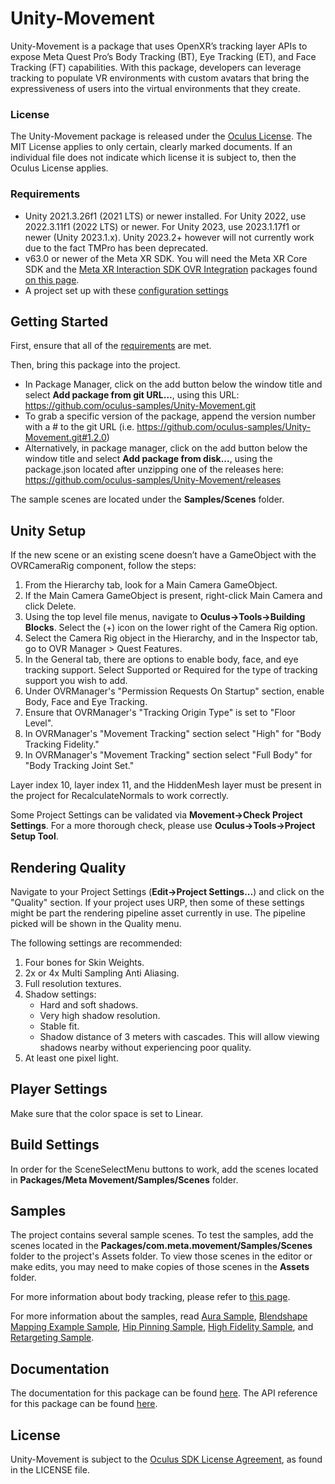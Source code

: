 # Unity-Movement
Unity-Movement is a package that uses OpenXR’s tracking layer APIs to expose Meta Quest Pro’s Body Tracking (BT), Eye Tracking (ET), and Face Tracking (FT) capabilities. With this package, developers can leverage tracking to populate VR environments with custom avatars that bring the expressiveness of users into the virtual environments that they create.

### License
The Unity-Movement package is released under the [Oculus License](https://github.com/oculus-samples/Unity-Movement/blob/main/LICENSE). The MIT License applies to only certain, clearly marked documents. If an individual file does not indicate which license it is subject to, then the Oculus License applies.

### Requirements
- Unity 2021.3.26f1 (2021 LTS) or newer installed. For Unity 2022, use 2022.3.11f1 (2022 LTS) or newer. For Unity 2023, use 2023.1.17f1 or newer (Unity 2023.1.x). Unity 2023.2+ however will not currently work due to the fact TMPro has been deprecated.
- v63.0 or newer of the Meta XR SDK. You will need the Meta XR Core SDK and the [Meta XR Interaction SDK OVR Integration](https://assetstore.unity.com/packages/tools/integration/meta-xr-interaction-sdk-ovr-integration-265014) packages found [on this page](https://assetstore.unity.com/publishers/25353).
- A project set up with these [configuration settings](https://developer.oculus.com/documentation/unity/unity-conf-settings/)

## Getting Started
First, ensure that all of the [requirements](#requirements) are met.

Then, bring this package into the project.
- In Package Manager, click on the add button below the window title and select **Add package from git URL…**, using this URL: https://github.com/oculus-samples/Unity-Movement.git
- To grab a specific version of the package, append the version number with a # to the git URL (i.e. https://github.com/oculus-samples/Unity-Movement.git#1.2.0)
- Alternatively, in package manager, click on the add button below the window title and select **Add package from disk...**, using the package.json located after unzipping one of the releases here: https://github.com/oculus-samples/Unity-Movement/releases

The sample scenes are located under the **Samples/Scenes** folder.

## Unity Setup

If the new scene or an existing scene doesn’t have a GameObject with the OVRCameraRig component, follow the steps:
1. From the Hierarchy tab, look for a Main Camera GameObject.
2. If the Main Camera GameObject is present, right-click Main Camera and click Delete.
3. Using the top level file menus, navigate to **Oculus->Tools->Building Blocks**. Select the (+) icon on the lower right of the Camera Rig option.
4. Select the Camera Rig object in the Hierarchy, and in the Inspector tab, go to OVR Manager > Quest Features.
5. In the General tab, there are options to enable body, face, and eye tracking support. Select Supported or Required for the type of tracking support you wish to add.
6. Under OVRManager's "Permission Requests On Startup" section, enable  Body, Face and Eye Tracking.
7. Ensure that OVRManager's "Tracking Origin Type" is set to "Floor Level".
8. In OVRManager's "Movement Tracking" section select "High" for "Body Tracking Fidelity."
9. In OVRManager's "Movement Tracking" section select "Full Body" for "Body Tracking Joint Set."

Layer index 10, layer index 11, and the HiddenMesh layer must be present in the project for RecalculateNormals to work correctly.

Some Project Settings can be validated via **Movement->Check Project Settings**. For a more thorough check, please use **Oculus->Tools->Project Setup Tool**.

## Rendering Quality
Navigate to your Project Settings (**Edit->Project Settings...**) and click on
the "Quality" section. If your project uses URP,
then some of these settings might be part the rendering pipeline asset currently
in use. The pipeline picked will be shown in the Quality menu.

The following settings are recommended:
1. Four bones for Skin Weights.
2. 2x or 4x Multi Sampling Anti Aliasing.
3. Full resolution textures.
4. Shadow settings:
    - Hard and soft shadows.
    - Very high shadow resolution.
    - Stable fit.
    - Shadow distance of 3 meters with cascades. This will allow viewing shadows
nearby without experiencing poor quality.
5. At least one pixel light.

## Player Settings

Make sure that the color space is set to Linear.

## Build Settings

In order for the SceneSelectMenu buttons to work, add the scenes located in **Packages/Meta Movement/Samples/Scenes** folder.

## Samples
The project contains several sample scenes. To test the samples, add the scenes located in the **Packages/com.meta.movement/Samples/Scenes** folder to the project's Assets folder. To view those scenes in the editor or make edits, you may need to make copies of those scenes in the **Assets** folder.

For more information about body tracking, please refer to [this page](https://developer.oculus.com/documentation/unity/move-body-tracking/).

For more information about the samples, read [Aura Sample](https://developer.oculus.com/documentation/unity/move-samples/#face-and-eye-tracking-with-aura), [Blendshape Mapping Example Sample](https://developer.oculus.com/documentation/unity/move-samples/#arkit-mapping-with-blendshape-mapping-example), [Hip Pinning Sample](https://developer.oculus.com/documentation/unity/move-samples/#high-fidelity-with-hip-pinning), [High Fidelity Sample](https://developer.oculus.com/documentation/unity/move-samples/#high-fidelity-sample), and [Retargeting Sample](https://developer.oculus.com/documentation/unity/move-samples/#retargeting-with-blue-robot).

## Documentation
The documentation for this package can be found [here](https://developer.oculus.com/documentation/unity/move-overview/).
The API reference for this package can be found [here](https://oculus-samples.github.io/Unity-Movement/).

## License
Unity-Movement is subject to the [Oculus SDK License Agreement](https://developer.oculus.com/licenses/oculussdk/), as found in the LICENSE file.
